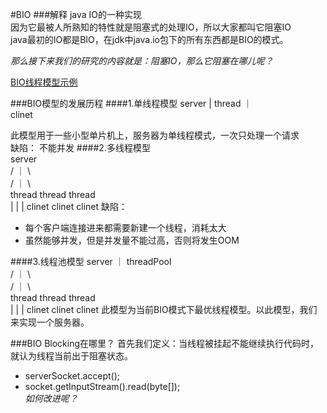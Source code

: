 #BIO
###解释
  java IO的一种实现  
  因为它最被人所熟知的特性就是阻塞式的处理IO，所以大家都叫它阻塞IO  
  java最初的IO都是BIO，在jdk中java.io包下的所有东西都是BIO的模式。

*那么接下来我们的研究的内容就是：阻塞IO，那么它阻塞在哪儿呢？*

 [BIO线程模型示例](BIOServerThreadModel.java) 
 
###BIO模型的发展历程
####1.单线程模型
             server
               |
             thread
               ｜   
             clinet
             
此模型用于一些小型单片机上，服务器为单线程模式，一次只处理一个请求  
缺陷： 不能并发 
####2.多线程模型              
             server               
           /   ｜   \               
          /    ｜    \              
    thread   thread  thread       
      |        |        |
    clinet   clinet   clinet
缺陷： 
* 每个客户端连接进来都需要新建一个线程，消耗太大
* 虽然能够并发，但是并发量不能过高，否则将发生OOM

####3.线程池模型
             server
               ｜
           threadPool               
           /   ｜   \               
          /    ｜    \              
    thread   thread  thread       
      |        |        |
    clinet   clinet   clinet
此模型为当前BIO模式下最优线程模型。以此模型，我们来实现一个服务器。

###BIO Blocking在哪里？
首先我们定义：当线程被挂起不能继续执行代码时，就认为线程当前出于阻塞状态。 
- serverSocket.accept();
- socket.getInputStream().read(byte[]);  
*如何改进呢？*
